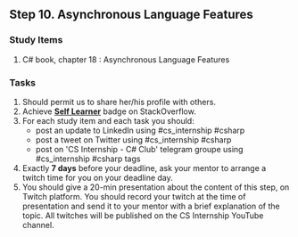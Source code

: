 ## Step 10. Asynchronous Language Features

### Study Items

 1. C# book, chapter 18 : Asynchronous Language Features

### Tasks

 1. Should permit us to share her/his profile with others.
 2. Achieve [**Self Learner**](https://stackoverflow.com/help/badges/14/self-learner) badge on StackOverflow.
 3. For each study item and each task you should:  
     - post an update to LinkedIn using #cs_internship #csharp  
     - post a tweet on Twitter using #cs_internship #csharp
     - post on 'CS Internship - C# Club' telegram groupe using #cs_internship #csharp tags
 4. Exactly **7 days** before your deadline, ask your mentor to arrange a twitch time for you on your deadline day.
 5. You should give a 20-min presentation about the content of this step, on Twitch platform. You should record your twitch at the time of presentation and send it to your mentor with a brief explanation of the topic. All twitches will be published on the CS Internship YouTube channel.

